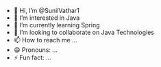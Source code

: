 - 👋 Hi, I’m @SunilVathar1
- 👀 I’m interested in Java
- 🌱 I’m currently learning Spring
- 💞️ I’m looking to collaborate on Java Technologies
- 📫 How to reach me ...
- 😄 Pronouns: ...
- ⚡ Fun fact: ...

<!---
SunilVathar1/SunilVathar1 is a ✨ special ✨ repository because its `README.md` (this file) appears on your GitHub profile.
You can click the Preview link to take a look at your changes.
--->
